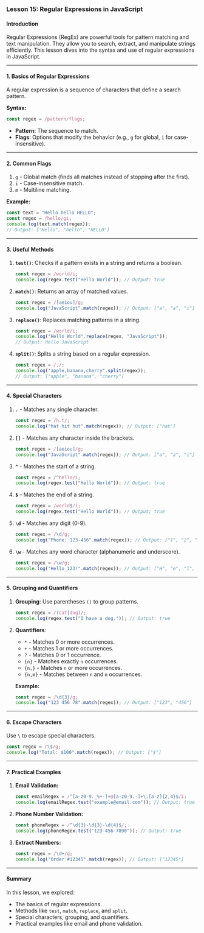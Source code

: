 ### **Lesson 15: Regular Expressions in JavaScript**

#### **Introduction**
Regular Expressions (RegEx) are powerful tools for pattern matching and text manipulation. They allow you to search, extract, and manipulate strings efficiently. This lesson dives into the syntax and use of regular expressions in JavaScript.

---

#### **1. Basics of Regular Expressions**
A regular expression is a sequence of characters that define a search pattern.

**Syntax:**
```javascript
const regex = /pattern/flags;
```

- **Pattern**: The sequence to match.
- **Flags**: Options that modify the behavior (e.g., `g` for global, `i` for case-insensitive).

---

#### **2. Common Flags**
1. `g` - Global match (finds all matches instead of stopping after the first).
2. `i` - Case-insensitive match.
3. `m` - Multiline matching.

**Example:**
```javascript
const text = "Hello hello HELLO";
const regex = /hello/gi;
console.log(text.match(regex));
// Output: ["Hello", "hello", "HELLO"]
```

---

#### **3. Useful Methods**
1. **`test()`**: Checks if a pattern exists in a string and returns a boolean.
   ```javascript
   const regex = /world/i;
   console.log(regex.test("Hello World")); // Output: true
   ```

2. **`match()`**: Returns an array of matched values.
   ```javascript
   const regex = /[aeiou]/g;
   console.log("JavaScript".match(regex)); // Output: ["a", "a", "i"]
   ```

3. **`replace()`**: Replaces matching patterns in a string.
   ```javascript
   const regex = /world/i;
   console.log("Hello World".replace(regex, "JavaScript"));
   // Output: Hello JavaScript
   ```

4. **`split()`**: Splits a string based on a regular expression.
   ```javascript
   const regex = /,/;
   console.log("apple,banana,cherry".split(regex));
   // Output: ["apple", "banana", "cherry"]
   ```

---

#### **4. Special Characters**
1. **`.`** - Matches any single character.
   ```javascript
   const regex = /h.t/;
   console.log("hat hit hut".match(regex)); // Output: ["hat"]
   ```

2. **`[]`** - Matches any character inside the brackets.
   ```javascript
   const regex = /[aeiou]/g;
   console.log("JavaScript".match(regex)); // Output: ["a", "a", "i"]
   ```

3. **`^`** - Matches the start of a string.
   ```javascript
   const regex = /^hello/i;
   console.log(regex.test("Hello World")); // Output: true
   ```

4. **`$`** - Matches the end of a string.
   ```javascript
   const regex = /world$/i;
   console.log(regex.test("Hello World")); // Output: true
   ```

5. **`\d`** - Matches any digit (0-9).
   ```javascript
   const regex = /\d/g;
   console.log("Phone: 123-456".match(regex)); // Output: ["1", "2", "3", "4", "5", "6"]
   ```

6. **`\w`** - Matches any word character (alphanumeric and underscore).
   ```javascript
   const regex = /\w/g;
   console.log("Hello_123!".match(regex)); // Output: ["H", "e", "l", "l", "o", "_", "1", "2", "3"]
   ```

---

#### **5. Grouping and Quantifiers**
1. **Grouping**: Use parentheses `()` to group patterns.
   ```javascript
   const regex = /(cat|dog)/;
   console.log(regex.test("I have a dog.")); // Output: true
   ```

2. **Quantifiers**:
   - `*` - Matches 0 or more occurrences.
   - `+` - Matches 1 or more occurrences.
   - `?` - Matches 0 or 1 occurrence.
   - `{n}` - Matches exactly `n` occurrences.
   - `{n,}` - Matches `n` or more occurrences.
   - `{n,m}` - Matches between `n` and `m` occurrences.

   **Example:**
   ```javascript
   const regex = /\d{3}/g;
   console.log("123 456 78".match(regex)); // Output: ["123", "456"]
   ```

---

#### **6. Escape Characters**
Use `\` to escape special characters.
```javascript
const regex = /\$/g;
console.log("Total: $100".match(regex)); // Output: ["$"]
```

---

#### **7. Practical Examples**
1. **Email Validation:**
   ```javascript
   const emailRegex = /^[a-z0-9._%+-]+@[a-z0-9.-]+\.[a-z]{2,4}$/i;
   console.log(emailRegex.test("example@email.com")); // Output: true
   ```

2. **Phone Number Validation:**
   ```javascript
   const phoneRegex = /^\d{3}-\d{3}-\d{4}$/;
   console.log(phoneRegex.test("123-456-7890")); // Output: true
   ```

3. **Extract Numbers:**
   ```javascript
   const regex = /\d+/g;
   console.log("Order #12345".match(regex)); // Output: ["12345"]
   ```

---

#### **Summary**
In this lesson, we explored:
- The basics of regular expressions.
- Methods like `test`, `match`, `replace`, and `split`.
- Special characters, grouping, and quantifiers.
- Practical examples like email and phone validation.
